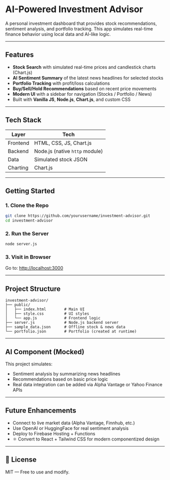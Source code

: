 
#  AI-Powered Investment Advisor

A personal investment dashboard that provides stock recommendations, sentiment analysis, and portfolio tracking. This app simulates real-time finance behavior using local data and AI-like logic.

---

##  Features

- **Stock Search** with simulated real-time prices and candlestick charts (Chart.js)
- **AI Sentiment Summary** of the latest news headlines for selected stocks
- **Portfolio Tracking** with profit/loss calculations
- **Buy/Sell/Hold Recommendations** based on recent price movements
- **Modern UI** with a sidebar for navigation (Stocks / Portfolio / News)
- Built with **Vanilla JS**, **Node.js**, **Chart.js**, and custom CSS

---

##  Tech Stack

| Layer         | Tech                      |
|---------------|----------------------------|
| Frontend      | HTML, CSS, JS, Chart.js    |
| Backend       | Node.js (native `http` module) |
| Data          | Simulated stock JSON       |
| Charting      | Chart.js                   |

---

##  Getting Started

### 1. Clone the Repo
```bash
git clone https://github.com/yourusername/investment-advisor.git
cd investment-advisor
```

### 2. Run the Server
```bash
node server.js
```

### 3. Visit in Browser
Go to: [http://localhost:3000](http://localhost:3000)

---

##  Project Structure

```
investment-advisor/
├── public/
│   ├── index.html        # Main UI
│   ├── style.css         # UI styles
│   └── app.js            # Frontend logic
├── server.js             # Node.js backend server
├── sample_data.json      # Offline stock & news data
└── portfolio.json        # Portfolio (created at runtime)
```

---

##  AI Component (Mocked)

This project simulates:
- Sentiment analysis by summarizing news headlines
- Recommendations based on basic price logic
- Real data integration can be added via Alpha Vantage or Yahoo Finance APIs

---

##  Future Enhancements

-  Connect to live market data (Alpha Vantage, Finnhub, etc.)
-  Use OpenAI or HuggingFace for real sentiment analysis
-  Deploy to Firebase Hosting + Functions
- ⚛️ Convert to React + Tailwind CSS for modern componentized design

---

## 📄 License

MIT — Free to use and modify.
